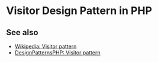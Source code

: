 # Visitor Design Pattern in PHP

## See also

* [Wikipedia: Visitor pattern](https://en.wikipedia.org/wiki/Visitor_pattern)
* [DesignPatternsPHP: Visitor pattern](http://designpatternsphp.readthedocs.io/en/latest/Behavioral/Visitor/README.html)
